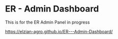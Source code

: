 # ER - Admin Dashboard
 This is for the ER Admin Panel in progress


https://elzian-agro.github.io/ER---Admin-Dashboard/

